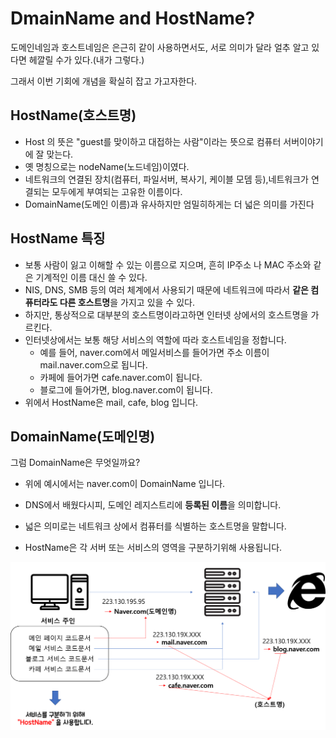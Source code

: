 # DmainName and HostName?
도메인네임과 호스트네임은 은근히 같이 사용하면서도, 서로 의미가 달라 
얼추 알고 있다면 헤깔릴 수가 있다.(내가 그렇다.)

그래서 이번 기회에 개념을 확실히 잡고 가고자한다. 

## HostName(호스트명)
- Host 의 뜻은 "guest를 맞이하고 대접하는 사람"이라는 뜻으로 컴퓨터 서버이야기에 잘 맞는다.
- 옛 명칭으로는 nodeName(노드네임)이였다.
- 네트워크의 연결된 장치(컴퓨터, 파일서버, 복사기, 케이블 모뎀 등),네트워크가 연결되는 모두에게 부여되는 고유한 이름이다.
- DomainName(도메인 이름)과 유사하지만 엄밀히하게는 더 넓은 의미를 가진다

## HostName 특징
- 보통 사람이 잃고 이해할 수 있는 이름으로 지으며, 흔히 IP주소 나 MAC 주소와 같은 기계적인 이름 대신 쓸 수 있다. 
- NIS, DNS, SMB 등의 여러 체계에서 사용되기 때문에 네트워크에 따라서 **같은 컴퓨터라도 다른 호스트명**을 가지고 있을 수 있다. 
- 하지만, 통상적으로 대부분의 호스트명이라고하면 인터넷 상에서의 호스트명을 가르킨다.
- 인터넷상에서는 보통 해당 서비스의 역할에 따라 호스트네임을 정합니다. 
    - 예를 들어, naver.com에서 메일서비스를 들어가면 주소 이름이 mail.naver.com으로 됩니다.
    - 카페에 들어가면 cafe.naver.com이 됩니다.
    - 블로그에 들어가면, blog.naver.com이 됩니다. 
- 위에서 HostName은 mail, cafe, blog 입니다.

## DomainName(도메인명)
그럼 DomainName은 무엇일까요?
 - 위에 예시에서는 naver.com이 DomainName 입니다.
 - DNS에서 배웠다시피, 도메인 레지스트리에 **등록된 이름**을 의미합니다.
 - 넓은 의미로는 네트워크 상에서 컴퓨터를 식별하는 호스트명을 말합니다.


- HostName은 각 서버 또는 서비스의 영역을 구분하기위해 사용됩니다. 

<img src="../images/1.Internet/5-1.HostAndDomain.png">
